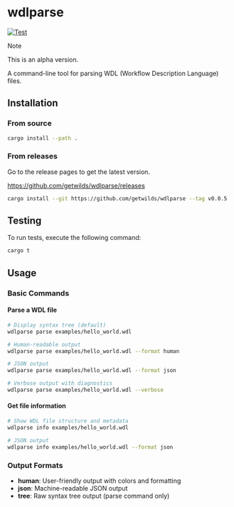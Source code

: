 # wdlparse

[![Test](https://github.com/getwilds/wdlparse/actions/workflows/test.yml/badge.svg)](https://github.com/getwilds/wdlparse/actions/workflows/test.yml)

> [!NOTE]
> This is an alpha version.

A command-line tool for parsing WDL (Workflow Description Language) files.

## Installation

### From source

```bash
cargo install --path .
```

### From releases

Go to the release pages to get the latest version.

<https://github.com/getwilds/wdlparse/releases>

```bash
cargo install --git https://github.com/getwilds/wdlparse --tag v0.0.5
```

## Testing

To run tests, execute the following command:

```bash
cargo t
```

## Usage

### Basic Commands

#### Parse a WDL file

```bash
# Display syntax tree (default)
wdlparse parse examples/hello_world.wdl

# Human-readable output
wdlparse parse examples/hello_world.wdl --format human

# JSON output
wdlparse parse examples/hello_world.wdl --format json

# Verbose output with diagnostics
wdlparse parse examples/hello_world.wdl --verbose
```

#### Get file information

```bash
# Show WDL file structure and metadata
wdlparse info examples/hello_world.wdl

# JSON output
wdlparse info examples/hello_world.wdl --format json
```

### Output Formats

- **human**: User-friendly output with colors and formatting
- **json**: Machine-readable JSON output
- **tree**: Raw syntax tree output (parse command only)
